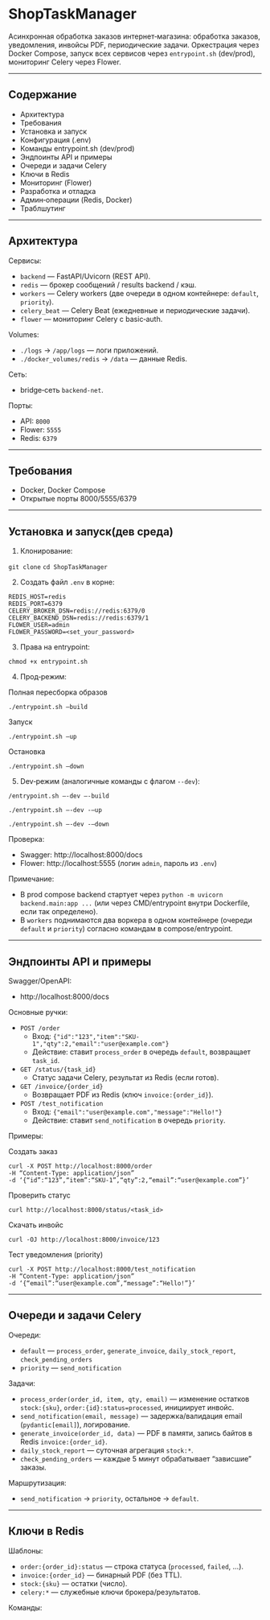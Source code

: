 # ShopTaskManager

Асинхронная обработка заказов интернет‑магазина: обработка заказов, уведомления, инвойсы PDF, периодические задачи.
Оркестрация через Docker Compose, запуск всех сервисов через `entrypoint.sh` (dev/prod), мониторинг Celery через Flower.

---

## Содержание

- Архитектура
- Требования
- Установка и запуск
- Конфигурация (.env)
- Команды entrypoint.sh (dev/prod)
- Эндпоинты API и примеры
- Очереди и задачи Celery
- Ключи в Redis
- Мониторинг (Flower)
- Разработка и отладка
- Админ‑операции (Redis, Docker)
- Траблшутинг

---

## Архитектура

Сервисы:

- `backend` — FastAPI/Uvicorn (REST API).
- `redis` — брокер сообщений / results backend / кэш.
- `workers` — Celery workers (две очереди в одном контейнере: `default`, `priority`).
- `celery_beat` — Celery Beat (ежедневные и периодические задачи).
- `flower` — мониторинг Celery с basic‑auth.

Volumes:

- `./logs` → `/app/logs` — логи приложений.
- `./docker_volumes/redis` → `/data` — данные Redis.

Сеть:

- bridge‑сеть `backend-net`.

Порты:

- API: `8000`
- Flower: `5555`
- Redis: `6379`

---

## Требования

- Docker, Docker Compose
- Открытые порты 8000/5555/6379

---

## Установка и запуск(дев среда)

1) Клонирование:

```git clone```
```cd ShopTaskManager```

2) Создать файл `.env` в корне:

```
REDIS_HOST=redis 
REDIS_PORT=6379 
CELERY_BROKER_DSN=redis://redis:6379/0 
CELERY_BACKEND_DSN=redis://redis:6379/1
FLOWER_USER=admin 
FLOWER_PASSWORD=<set_your_password>
```

3) Права на entrypoint:

```chmod +x entrypoint.sh```

4) Прод‑режим:

Полная пересборка образов

```
./entrypoint.sh –build
```

Запуск

```
./entrypoint.sh –up
```

Остановка

```
./entrypoint.sh –down
```

5) Dev‑режим (аналогичные команды с флагом `--dev`):

```
/entrypoint.sh –-dev –-build 
```

```
./entrypoint.sh –-dev -–up
```

```
./entrypoint.sh –-dev -–down
```

Проверка:

- Swagger: http://localhost:8000/docs
- Flower: http://localhost:5555 (логин `admin`, пароль из `.env`)

Примечание:

- В prod compose backend стартует через `python -m uvicorn backend.main:app ...` (или через CMD/entrypoint внутри
  Dockerfile, если так определено).
- В `workers` поднимаются два воркера в одном контейнере (очереди `default` и `priority`) согласно командам в
  compose/entrypoint.

---

## Эндпоинты API и примеры

Swagger/OpenAPI:

- http://localhost:8000/docs

Основные ручки:

- `POST /order`
    - Вход: `{"id":"123","item":"SKU-1","qty":2,"email":"user@example.com"}`
    - Действие: ставит `process_order` в очередь `default`, возвращает `task_id`.
- `GET /status/{task_id}`
    - Статус задачи Celery, результат из Redis (если готов).
- `GET /invoice/{order_id}`
    - Возвращает PDF из Redis (ключ `invoice:{order_id}`).
- `POST /test_notification`
    - Вход: `{"email":"user@example.com","message":"Hello!"}`
    - Действие: ставит `send_notification` в очередь `priority`.

Примеры:

Создать заказ

```
curl -X POST http://localhost:8000/order 
-H “Content-Type: application/json” 
-d ‘{“id”:“123”,“item”:“SKU-1”,“qty”:2,“email”:“user@example.com”}’
```

Проверить статус

```curl http://localhost:8000/status/<task_id>```

Скачать инвойс

```curl -OJ http://localhost:8000/invoice/123```

Тест уведомления (priority)

```
curl -X POST http://localhost:8000/test_notification 
-H “Content-Type: application/json” 
-d ‘{“email”:“user@example.com”,“message”:“Hello!”}’
```


---

## Очереди и задачи Celery

Очереди:
- `default` — `process_order`, `generate_invoice`, `daily_stock_report`, `check_pending_orders`
- `priority` — `send_notification`

Задачи:
- `process_order(order_id, item, qty, email)` — изменение остатков `stock:{sku}`, `order:{id}:status=processed`, инициирует инвойс.
- `send_notification(email, message)` — задержка/валидация email (`pydantic[email]`), логирование.
- `generate_invoice(order_id, data)` — PDF в памяти, запись байтов в Redis `invoice:{order_id}`.
- `daily_stock_report` — суточная агрегация `stock:*`.
- `check_pending_orders` — каждые 5 минут обрабатывает “зависшие” заказы.

Маршрутизация:
- `send_notification` → `priority`, остальное → `default`.

---

## Ключи в Redis

Шаблоны:
- `order:{order_id}:status` — строка статуса (`processed`, `failed`, ...).
- `invoice:{order_id}` — бинарный PDF (без TTL).
- `stock:{sku}` — остатки (число).
- `celery:*` — служебные ключи брокера/результатов.

Команды:
